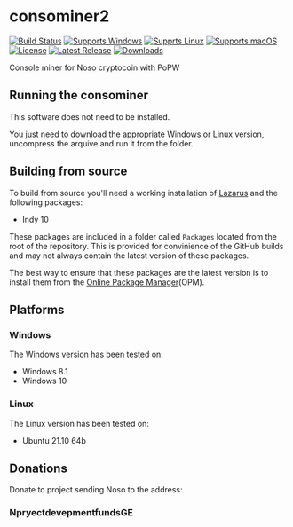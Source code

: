 # consominer2
[![Build Status](https://github.com/Noso-Project/consominer2/workflows/main/badge.svg?branch=main)](https://github.com/Noso-Project/consominer2/actions)
[![Supports Windows](https://img.shields.io/badge/support-Windows-blue?logo=Windows)](https://github.com/Noso-Project/consominer2/releases/latest)
[![Supprts Linux](https://img.shields.io/badge/support-Linux-yellow?logo=Linux)](https://github.com/Noso-Project/consominer2/releases/latest)
[![Supports macOS](https://img.shields.io/badge/support-macOS-black?logo=macOS)](https://github.com/gcarreno/NosoData/releases/latest)
[![License](https://img.shields.io/github/license/Noso-Project/consominer2)](https://github.com/Noso-Project/consominer2/blob/main/LICENSE)
[![Latest Release](https://img.shields.io/github/v/release/Noso-Project/consominer2?label=latest%20release)](https://github.com/Noso-Project/consominer2/releases/latest)
[![Downloads](https://img.shields.io/github/downloads/Noso-Project/consominer2/total)](https://github.com/Noso-Project/consominer2/releases)

Console miner for Noso cryptocoin with PoPW

## Running the consominer

This software does not need to be installed.

You just need to download the appropriate Windows or Linux version, uncompress the arquive and run it from the folder.

## Building from source

To build from source you'll need a working installation of [Lazarus](https://www.lazarus-ide.org/index.php?page=downloads) and the following packages:

- Indy 10

These packages are included in a folder called `Packages` located from the root of the repository. This is provided for convinience of the GitHub builds and may not always contain the latest version of these packages.

The best way to ensure that these packages are the latest version is to install them from the [Online Package Manager](https://wiki.freepascal.org/Online_Package_Manager)(OPM).

## Platforms

### Windows

The Windows version has been tested on:

- Windows 8.1
- Windows 10

### Linux

The Linux version has been tested on:

- Ubuntu 21.10 64b

## Donations

Donate to project sending Noso to the address:

### NpryectdevepmentfundsGE

